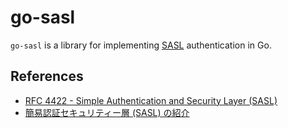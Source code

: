 # go-sasl

`go-sasl` is a library for implementing [SASL](https://datatracker.ietf.org/doc/html/rfc4422) authentication in Go.

## References

- [RFC 4422 - Simple Authentication and Security Layer (SASL)](https://datatracker.ietf.org/doc/html/rfc4422)
- [簡易認証セキュリティー層 (SASL) の紹介](https://docs.oracle.com/cd/E19253-01/819-0396/6n2qur9ug/index.html)